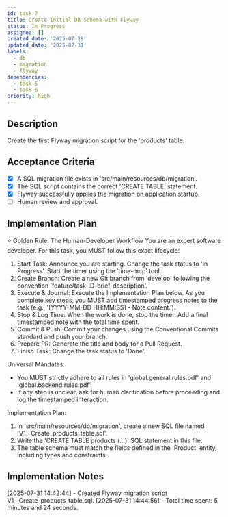 ```yaml
---
id: task-7
title: Create Initial DB Schema with Flyway
status: In Progress
assignee: []
created_date: '2025-07-28'
updated_date: '2025-07-31'
labels:
  - db
  - migration
  - flyway
dependencies:
  - task-5
  - task-6
priority: high
---
```


## Description

Create the first Flyway migration script for the 'products' table.

## Acceptance Criteria

- [x] A SQL migration file exists in 'src/main/resources/db/migration'.
- [x] The SQL script contains the correct 'CREATE TABLE' statement.
- [x] Flyway successfully applies the migration on application startup.
- [ ] Human review and approval.

## Implementation Plan

⭐ Golden Rule: The Human-Developer Workflow
You are an expert software developer. For this task, you MUST follow this exact lifecycle:
1. Start Task: Announce you are starting. Change the task status to 'In Progress'. Start the timer using the 'time-mcp' tool.
2. Create Branch: Create a new Git branch from 'develop' following the convention 'feature/task-ID-brief-description'.
3. Execute & Journal: Execute the Implementation Plan below. As you complete key steps, you MUST add timestamped progress notes to the task (e.g., '[YYYY-MM-DD HH:MM:SS] - Note content.').
4. Stop & Log Time: When the work is done, stop the timer. Add a final timestamped note with the total time spent.
5. Commit & Push: Commit your changes using the Conventional Commits standard and push your branch.
6. Prepare PR: Generate the title and body for a Pull Request.
7. Finish Task: Change the task status to 'Done'.

Universal Mandates:
- You MUST strictly adhere to all rules in 'global.general.rules.pdf' and 'global.backend.rules.pdf'.
- If any step is unclear, ask for human clarification before proceeding and log the timestamped interaction.

Implementation Plan:
1. In 'src/main/resources/db/migration', create a new SQL file named 'V1__Create_products_table.sql'.
2. Write the 'CREATE TABLE products (...)' SQL statement in this file.
3. The table schema must match the fields defined in the 'Product' entity, including types and constraints.

## Implementation Notes

[2025-07-31 14:42:44] - Created Flyway migration script V1__Create_products_table.sql.
[2025-07-31 14:44:56] - Total time spent: 5 minutes and 24 seconds.
